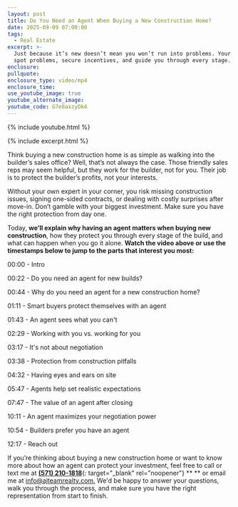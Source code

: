 ```yaml
---
layout: post
title: Do You Need an Agent When Buying a New Construction Home?
date: 2025-09-09 07:00:00
tags:
  - Real Estate
excerpt: >-
  Just because it’s new doesn’t mean you won’t run into problems. Your agent can
  spot problems, secure incentives, and guide you through every stage. 
enclosure:
pullquote:
enclosure_type: video/mp4
enclosure_time:
use_youtube_image: true
youtube_alternate_image:
youtube_code: G7e8axzyDk4
---
```

{% include youtube.html %}

{% include excerpt.html %}

Think buying a new construction home is as simple as walking into the builder’s sales office? Well, that’s not always the case. Those friendly sales reps may seem helpful, but they work for the builder, not for you. Their job is to protect the builder’s profits, not your interests.

Without your own expert in your corner, you risk missing construction issues, signing one-sided contracts, or dealing with costly surprises after move-in. Don’t gamble with your biggest investment. Make sure you have the right protection from day one.

Today, **we’ll explain why having an agent matters when buying new construction**, how they protect you through every stage of the build, and what can happen when you go it alone. **Watch the video above or use the timestamps below to jump to the parts that interest you most:**

00:00 - Intro

00:22 - Do you need an agent for new builds?

00:44 - Why do you need an agent for a new construction home?

01:11 - Smart buyers protect themselves with an agent

01:43 - An agent sees what you can't

02:29 - Working with you vs. working for you

03:17 - It's not about negotiation

03:38 - Protection from construction pitfalls

04:32 - Having eyes and ears on site

05:47 - Agents help set realistic expectations

07:47 - The value of an agent after closing

10:11 - An agent maximizes your negotiation power

10:54 - Builders prefer you have an agent

12:17 - Reach out

If you’re thinking about buying a new construction home or want to know more about how an agent can protect your investment, feel free to call or text me at [**(571) 210-1818**](tel:5712101818){: target="_blank" rel="noopener"} ** ** or email me at [info@ajteamrealty.com.](mailto:info@ajteamrealty.com) We'd be happy to answer your questions, walk you through the process, and make sure you have the right representation from start to finish.